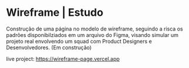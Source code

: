# Wireframe | Estudo
Construção de uma página no modelo de wireframe, seguindo a risca os padrões disponibilziados em um arquivo do Figma, visando simular um projeto real envolvendo um squad com Product Designers e Desenvolvedores.
(Em construção)

live project: https://wireframe-page.vercel.app

